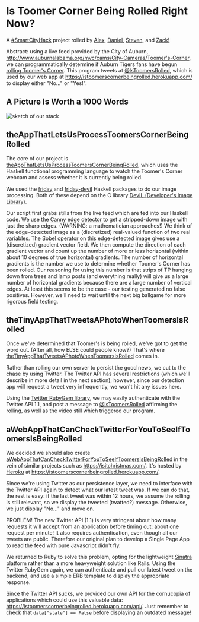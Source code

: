 # Is Toomer Corner Being Rolled Right Now?

A [#SmartCityHack](http://www.global.datafest.net/) project rolled by
[Alex](http://github.com/redxaxder),
[Daniel](http://github.com/friedbrice),
[Steven](http://github.com/StevenClontz),
and [Zack!](http://github.com/ZSarver)

Abstract: using a live feed provided by the City of Auburn,
<http://www.auburnalabama.org/mvc/cams/City-Cameras/Toomer's-Corner>,
we can programmatically determine if Auburn Tigers fans have begun
[rolling Toomer's Corner](http://en.wikipedia.org/wiki/Auburn_University_traditions#Toomer.27s_Corner).
This program tweets at
[@IsToomersRolled](https://twitter.com/IsToomersRolled),
which is used by our web app at
<https://istoomerscornerbeingrolled.herokuapp.com/> to display
either "No..." or "Yes!".

## A Picture Is Worth a 1000 Words

![sketch of our stack](https://istoomerscornerbeingrolledrightnow.github.io/assets/appStackSketch.svg)

## theAppThatLetsUsProcessToomersCornerBeingRolled

The core of our project is
[theAppThatLetsUsProcessToomersCornerBeingRolled][0],
which uses the Haskell functional programming language to watch the
Toomer's Corner webcam and assess whether it is currently being rolled.

[0]: https://github.com/IsToomersCornerBeingRolledRightNow/theAppThatLetsUsProcessToomersCornerBeingRolled

We used the [friday](http://hackage.haskell.org/package/friday) and
[friday-devil](http://hackage.haskell.org/package/friday-devil)
Haskell packages to do our image processing. Both of these depend on the
C library [DevIL (Developer's Image Library)](http://openil.sourceforge.net/).

Our script first grabs stills from the live feed which are
fed into our Haskell code. We use the
[Canny edge detector](https://en.wikipedia.org/wiki/Canny_edge_detector)
to get a stripped-down image with just the sharp edges.
(WARNING: a mathematician approaches!)
We think of the edge-detected image as a (discretized) real-valued
function of two real variables. The
[Sobel operator](https://en.wikipedia.org/wiki/Sobel_operator)
on this edge-detected image gives use a (discretized) gradient vector field.
We then compute the direction of each gradient vector and count up the number
of more or less horizontal (within about 10 degrees of true horizontal) gradients.
The number of horizontal gradients is the number we use to determine whether
Toomer's Corner has been rolled. Our reasoning for using this number
is that strips of TP hanging down from trees and lamp posts
(and everything really) will give us a large number of horizontal gradients because there
are a large number of vertical edges. At least this seems to be the case - our testing 
generated no false positives. However, we'll need to wait until the next big ballgame for
more rigorous field testing.

## theTinyAppThatTweetsAPhotoWhenToomersIsRolled

Once we've determined that Toomer's is being rolled, we've got to
get the word out. (After all, how ELSE could people know?)
That's where [theTinyAppThatTweetsAPhotoWhenToomersIsRolled][2]
comes in.

[2]: https://github.com/IsToomersCornerBeingRolledRightNow/theTinyAppThatTweetsAPhotoWhenToomersIsRolled

Rather than rolling our own server to persist the good news, we cut to the
chase by using Twitter. The Twitter API has several restrictions
(which we'll describe in more detail in the next section); however,
since our detection app will request a tweet very infrequently, we won't
hit any issues here.

Using the [Twitter RubyGem library](https://github.com/sferik/twitter),
we may easily authenticate with the Twitter API 1.1, and post a message
to [@IsToomersRolled](https://twitter.com/IsToomersRolled)
affirming the rolling, as well as the video still which triggered our
program.

## aWebAppThatCanCheckTwitterForYouToSeeIfToomersIsBeingRolled

We decided we should also create
[aWebAppThatCanCheckTwitterForYouToSeeIfToomersIsBeingRolled][1]
in the vein of similar projects such as <https://isitchristmas.com/>.
It's hosted by [Heroku](https://heroku.com)
at <https://istoomerscornerbeingrolled.herokuapp.com/>.

[1]: https://github.com/IsToomersCornerBeingRolledRightNow/aWebAppThatCanCheckTwitterForYouToSeeIfToomersIsRolled

Since we're using Twitter as our persistence layer, we need to interface
with the Twitter API again to detect what our latest tweet was. If we
can do that, the rest is easy: if the last tweet was within 12 hours,
we assume the rolling is still relevant, so we display the tweeted (twatted?)
message. Otherwise, we just display "No..." and move on.

PROBLEM! The new Twitter API (1.1) is very stringent about how many
requests it will accept from an application before timing out: about one
request per minute! It also requires authentication, even though all our
tweets are public. Therefore our original plan to develop a Single Page App
to read the feed with pure Javascript didn't fly.

We returned to Ruby to solve this problem, opting for the lightweight
[Sinatra](http://www.sinatrarb.com/) platform rather than a more heavyweight
solution like Rails. Using the Twitter RubyGem again, we can authenticate
and pull our latest tweet on the backend, and use a simple ERB template
to display the appropriate response.

Since the Twitter API sucks, we provided our own API for the
cornucopia of applications which could use this valuable data:
<https://istoomerscornerbeingrolled.herokuapp.com/api/>. Just remember
to check that `data["stale"] == False` before displaying an outdated
message!